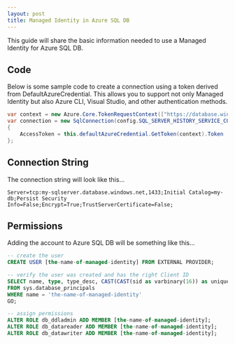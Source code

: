```yaml
---
layout: post
title: Managed Identity in Azure SQL DB
---
```


This guide will share the basic information needed to use a Managed Identity for Azure SQL DB.

## Code

Below is some sample code to create a connection using a token derived from DefaultAzureCredential. This allows you to support not only Managed Identity but also Azure CLI, Visual Studio, and other authentication methods.

```csharp
var context = new Azure.Core.TokenRequestContext(["https://database.windows.net/.default"]);
var connection = new SqlConnection(config.SQL_SERVER_HISTORY_SERVICE_CONNSTRING)
{
    AccessToken = this.defaultAzureCredential.GetToken(context).Token
};
```

## Connection String

The connection string will look like this...

```text
Server=tcp:my-sqlserver.database.windows.net,1433;Initial Catalog=my-db;Persist Security Info=False;Encrypt=True;TrustServerCertificate=False;
```

## Permissions

Adding the account to Azure SQL DB will be something like this...

```sql
-- create the user
CREATE USER [the-name-of-managed-identity] FROM EXTERNAL PROVIDER;

-- verify the user was created and has the right Client ID
SELECT name, type, type_desc, CAST(CAST(sid as varbinary(16)) as uniqueidentifier) as ClientId
FROM sys.database_principals
WHERE name = 'the-name-of-managed-identity'
GO;

-- assign permissions
ALTER ROLE db_ddladmin ADD MEMBER [the-name-of-managed-identity];
ALTER ROLE db_datareader ADD MEMBER [the-name-of-managed-identity];
ALTER ROLE db_datawriter ADD MEMBER [the-name-of-managed-identity];
```
